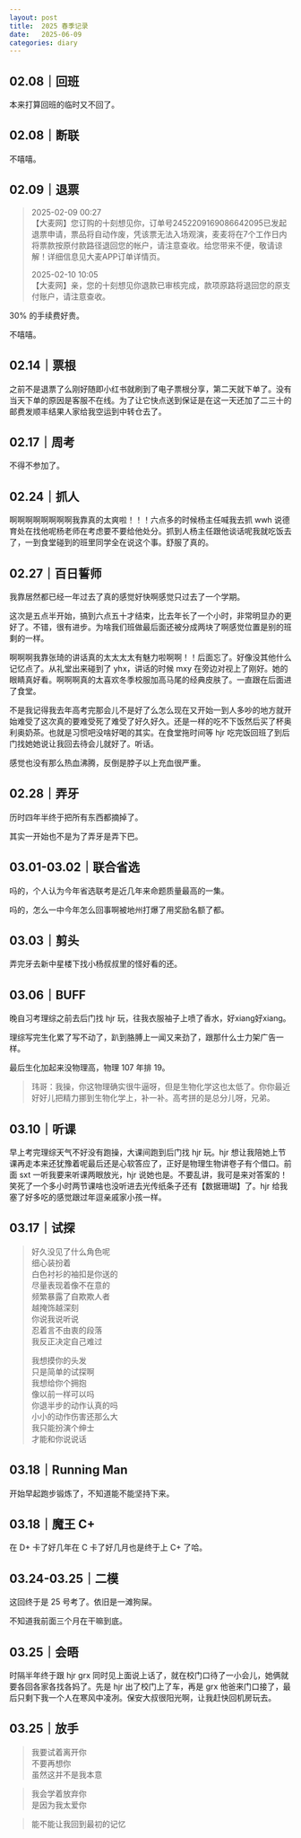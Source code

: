 ```yaml
---
layout: post
title:  2025 春季记录
date:   2025-06-09
categories: diary
---
```


## 02.08｜回班

本来打算回班的临时又不回了。

## 02.08｜断联

不嘻嘻。

## 02.09｜退票

>   2025-02-09 00:27  
>   【大麦网】您订购的十刻想见你，订单号2452209169086642095已发起退票申请，票品将自动作废，凭该票无法入场观演，麦麦将在7个工作日内将票款按原付款路径退回您的帐户，请注意查收。给您带来不便，敬请谅解！详细信息见大麦APP订单详情页。  
>     
>   2025-02-10 10:05  
>   【大麦网】亲，您的十刻想见你退款已审核完成，款项原路将退回您的原支付账户，请注意查收。  

30% 的手续费好贵。

不嘻嘻。

## 02.14｜票根

之前不是退票了么刚好随即小红书就刷到了电子票根分享，第二天就下单了。没有当天下单的原因是客服不在线。为了让它快点送到保证是在这一天还加了二三十的邮费发顺丰结果人家给我空运到中转仓去了。

## 02.17｜周考

不得不参加了。

## 02.24｜抓人

啊啊啊啊啊啊啊啊我靠真的太爽啦！！！六点多的时候杨主任喊我去抓 wwh 说德育处在找他呢杨老师在考虑要不要给他处分。抓到人杨主任跟他谈话呢我就吃饭去了，一到食堂碰到的班里同学全在说这个事。舒服了真的。

## 02.27｜百日誓师

我靠居然都已经一年过去了真的感觉好快啊感觉只过去了一个学期。

这次是五点半开始，搞到六点五十才结束，比去年长了一个小时，非常明显办的更好了。不错，很有进步。为啥我们班做最后面还被分成两块了啊感觉位置是别的班剩的一样。

啊啊啊我靠张琦的讲话真的太太太太有魅力啦啊啊！！后面忘了。好像没其他什么记忆点了。从礼堂出来碰到了 yhx，讲话的时候 mxy 在旁边对视上了刚好。她的眼睛真好看。啊啊啊真的太喜欢冬季校服加高马尾的经典皮肤了。一直跟在后面进了食堂。

不是我记得我去年高考完那会儿不是好了么怎么现在又开始一到人多吵的地方就开始难受了这次真的要难受死了难受了好久好久。还是一样的吃不下饭然后买了杯奥利奥奶茶。也就是习惯吧没啥好喝的其实。在食堂拖时间等 hjr 吃完饭回班了到后门找她她说让我回去待会儿就好了。听话。

感觉也没有那么热血沸腾，反倒是脖子以上充血很严重。

## 02.28｜弄牙

历时四年半终于把所有东西都摘掉了。

其实一开始也不是为了弄牙是弄下巴。

## 03.01-03.02｜联合省选

吗的，个人认为今年省选联考是近几年来命题质量最高的一集。

吗的，怎么一中今年怎么回事啊被地州打爆了用奖励名额了都。

## 03.03｜剪头

弄完牙去新中星楼下找小杨叔叔里的怪好看的还。

## 03.06｜BUFF

晚自习考理综之前去后门找 hjr 玩，往我衣服袖子上喷了香水，好xiang好xiang。

理综写完生化累了写不动了，趴到胳膊上一闻又来劲了，跟那什么士力架广告一样。

最后生化加起来没物理高，物理 107 年排 19。

>   玮哥：我操，你这物理确实很牛逼呀，但是生物化学这也太低了。你你最近好好儿把精力挪到生物化学上，补一补。高考拼的是总分儿呀，兄弟。

## 03.10｜听课

早上考完理综天气不好没有跑操，大课间跑到后门找 hjr 玩。hjr 想让我陪她上节课再走本来还犹豫着呢最后还是心软答应了，正好是物理生物讲卷子有个借口。前面 sxt 一听我要来听课两眼放光，hjr 说她也是。不要乱讲，我可是来对答案的！笑死了一个多小时两节课啥也没听进去光传纸条子还有【数据珊瑚】了。hjr 给我塞了好多吃的感觉跟过年逗亲戚家小孩一样。

## 03.17｜试探

>   好久没见了什么角色呢  
>   细心装扮着  
>   白色衬衫的袖扣是你送的  
>   尽量表现着像不在意的  
>   频繁暴露了自欺欺人者  
>   越掩饰越深刻  
>   你说我说听说  
>   忍着言不由衷的段落  
>   我反正决定自己难过  
>     
>   我想摸你的头发  
>   只是简单的试探啊  
>   我想给你个拥抱  
>   像以前一样可以吗  
>   你退半步的动作认真的吗  
>   小小的动作伤害还那么大  
>   我只能扮演个绅士  
>   才能和你说说话  

## 03.18｜Running Man

开始早起跑步锻炼了，不知道能不能坚持下来。

## 03.18｜魔王 C+

在 D+ 卡了好几年在 C 卡了好几月也是终于上 C+ 了哈。

## 03.24-03.25｜二模

这回终于是 25 号考了。依旧是一滩狗屎。

不知道我前面三个月在干嘛到底。

## 03.25｜会晤

时隔半年终于跟 hjr grx 同时见上面说上话了，就在校门口待了一小会儿，她俩就要各回各家各找各妈了。先是 hjr 出了校门上了车，再是 grx 他爸来门口接了，最后只剩下我一个人在寒风中凌冽。保安大叔很阳光啊，让我赶快回机房玩去。

## 03.25｜放手

>   我要试着离开你  
>   不要再想你  
>   虽然这并不是我本意  

>   我会学着放弃你  
>   是因为我太爱你  

>   能不能让我回到最初的记忆

